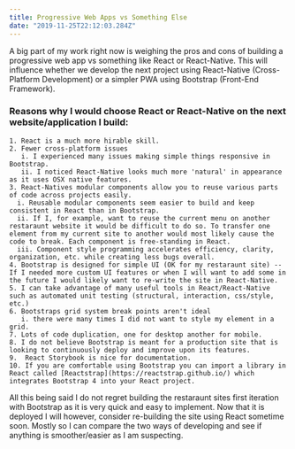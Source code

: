 ```yaml
---
title: Progressive Web Apps vs Something Else
date: "2019-11-25T22:12:03.284Z"
---
```


A big part of my work right now is weighing the pros and cons of building a progressive web app vs something like React or React-Native. This will influence whether we develop the next project using React-Native (Cross-Platform Development) or a simpler PWA using Bootstrap (Front-End Framework).

### Reasons why I would choose React or React-Native on the next website/application I build:

    1. React is a much more hirable skill.
    2. Fewer cross-platform issues
       i. I experienced many issues making simple things responsive in Bootstrap.
       ii. I noticed React-Native looks much more 'natural' in appearance as it uses OSX native features.
    3. React-Natives modular components allow you to reuse various parts of code across projects easily.
      i. Reusable modular components seem easier to build and keep consistent in React than in Bootstrap.
      ii. If I, for example, want to reuse the current menu on another restaraunt website it would be difficult to do so. To transfer one element from my current site to another would most likely cause the code to break. Each component is free-standing in React.
      iii. Component style programming accelerates efficiency, clarity, organization, etc. while creating less bugs overall.
    4. Bootstrap is designed for simple UI (OK for my restaraunt site) -- If I needed more custom UI features or when I will want to add some in the future I would likely want to re-write the site in React-Native.
    5. I can take advantage of many useful tools in React/React-Native such as automated unit testing (structural, interaction, css/style, etc.)
    6. Bootstraps grid system break points aren't ideal
       i. there were many times I did not want to style my element in a grid.
    7. Lots of code duplication, one for desktop another for mobile.
    8. I do not believe Bootstrap is meant for a production site that is looking to continuously deploy and improve upon its features.
    9.  React Storybook is nice for documentation.
    10. If you are comfortable using Bootstrap you can import a library in React called [Reactstrap](https://reactstrap.github.io/) which integrates Bootstrap 4 into your React project.

All this being said I do not regret building the restaraunt sites first iteration with Bootstrap as it is very quick and easy to implement. Now that it is deployed I will however, consider re-building the site using React sometime soon. Mostly so I can compare the two ways of developing and see if anything is smoother/easier as I am suspecting.
